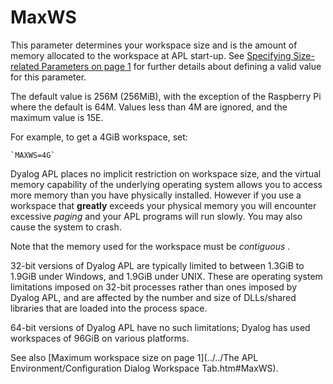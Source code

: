 # MaxWS

This parameter determines your workspace size and is the amount of memory allocated to the workspace at APL start-up. See [Specifying Size-related Parameters on page 1](../configuration-parameters.md) for further details about defining a valid value for this parameter.

The default value is 256M (256MiB), with the exception of the Raspberry Pi where the default is 64M. Values less than 4M are ignored, and the maximum value is 15E.

For example, to get a 4GiB workspace, set:
```apl
`MAXWS=4G`
```

Dyalog APL places no implicit restriction on workspace size, and the virtual memory capability of the underlying operating system allows you to access more memory than you have physically installed. However if you use a workspace that **greatly** exceeds your physical memory you will encounter excessive *paging* and your APL programs will run slowly. You may also cause the system to crash.

Note that the memory used for the workspace must be *contiguous* .

32-bit versions of Dyalog APL are typically limited to between 1.3GiB to 1.9GiB under Windows, and 1.9GiB under UNIX. These are operating system limitations imposed on 32-bit processes rather than ones imposed by Dyalog APL, and are affected by the number and size of DLLs/shared libraries that are loaded into the process space.

64-bit versions of Dyalog APL have no such limitations; Dyalog has used workspaces of 96GiB on various platforms.

See also [Maximum workspace size on page 1](../../The APL Environment/Configuration Dialog Workspace Tab.htm#MaxWS).
